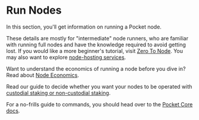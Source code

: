 # Run Nodes

In this section, you'll get information on running a Pocket node.

These details are mostly for "intermediate" node runners, who are familiar with running full nodes and have the knowledge required to avoid getting lost. If you would like a more beginner's tutorial, visit [Zero To Node](tutorials/zero-to-node/README.md). You may also want to explore [node-hosting services](hosting-services.md).

Want to understand the economics of running a node before you dive in? Read about [Node Economics](../learn/economics/nodes.md).

Read our guide to decide whether you want your nodes to be operated with [custodial staking or non-custodial staking](staking.md).

For a no-frills guide to commands, you should head over to the [Pocket Core docs](https://docs.pokt.network/core/).
